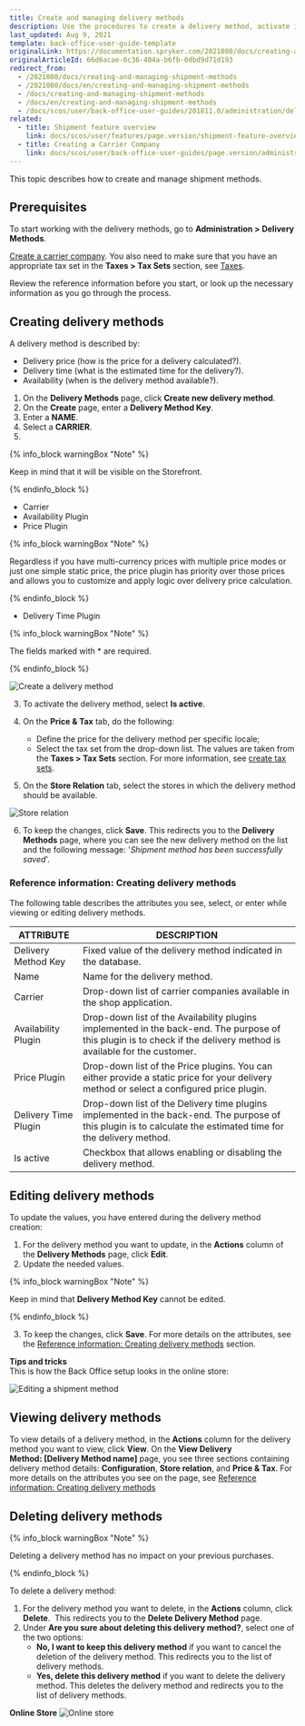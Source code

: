```yaml
---
title: Create and managing delivery methods
description: Use the procedures to create a delivery method, activate it, set a price and tax set, and define a delivery method per store in the Back Office.
last_updated: Aug 9, 2021
template: back-office-user-guide-template
originalLink: https://documentation.spryker.com/2021080/docs/creating-and-managing-shipment-methods
originalArticleId: 66d6acae-6c36-404a-b6fb-0dbd9d71d193
redirect_from:
  - /2021080/docs/creating-and-managing-shipment-methods
  - /2021080/docs/en/creating-and-managing-shipment-methods
  - /docs/creating-and-managing-shipment-methods
  - /docs/en/creating-and-managing-shipment-methods
  - /docs/scos/user/back-office-user-guides/201811.0/administration/delivery-methods/creating-and-managing-delivery-methods.html
related:
  - title: Shipment feature overview
    link: docs/scos/user/features/page.version/shipment-feature-overview.html
  - title: Creating a Carrier Company
    link: docs/scos/user/back-office-user-guides/page.version/administration/delivery-methods/creating-carrier-companies.html
---
```


This topic describes how to create and manage shipment methods.

## Prerequisites

To start working with the delivery methods, go to **Administration&nbsp;<span aria-label="and then">></span> Delivery Methods**.

[Create a carrier company](/docs/scos/user/back-office-user-guides/{{page.version}}/administration/delivery-methods/creating-carrier-companies.html). You also need to make sure that you have an appropriate tax set in the **Taxes&nbsp;<span aria-label="and then">></span> Tax Sets** section, see [Taxes](/docs/scos/user/features/{{page.version}}/tax-feature-overview.html).

Review the reference information before you start, or look up the necessary information as you go through the process.

## Creating delivery methods

A delivery method is described by:
* Delivery price (how is the price for a delivery calculated?).
* Delivery time (what is the estimated time for the delivery?).
* Availability (when is the delivery method available?).

1. On the **Delivery Methods** page, click **Create new delivery method**.
2. On the **Create** page, enter a **Delivery Method Key**.
3. Enter a **NAME**.
4. Select a **CARRIER**.
5.

   {% info_block warningBox "Note" %}

   Keep in mind that it will be visible on the Storefront.

   {% endinfo_block %}

   * Carrier
   * Availability Plugin
   * Price Plugin

   {% info_block warningBox "Note" %}

   Regardless if you have multi-currency prices with multiple price modes or just one simple static price, the price plugin has priority over those prices and allows you to customize and apply logic over delivery price calculation.

   {% endinfo_block %}

   * Delivery Time Plugin

{% info_block warningBox "Note" %}

The fields marked with * are required.

{% endinfo_block %}

![Create a delivery method](https://spryker.s3.eu-central-1.amazonaws.com/docs/User+Guides/Back+Office+User+Guides/Administration/Shipment/Creating+and+Managing+Shipment+Methods/create-delivery-method.png)

3. To activate the delivery method, select **Is active**.
4. On the **Price & Tax** tab, do the following:
   * Define the price for the delivery method per specific locale;
   * Select the tax set from the drop-down list. The values are taken from the **Taxes&nbsp;<span aria-label="and then">></span> Tax Sets** section. For more information, see [create tax sets](/docs/scos/user/back-office-user-guides/{{page.version}}/administration/tax-sets/create-tax-sets.html).

5. On the **Store Relation** tab, select the stores in which the delivery method should be available.

![Store relation](https://spryker.s3.eu-central-1.amazonaws.com/docs/User+Guides/Back+Office+User+Guides/Administration/Shipment/Creating+and+Managing+Shipment+Methods/store-relation-delivery-method.png)

6. To keep the changes, click **Save**. This redirects you to the **Delivery Methods** page, where you can see the new delivery method on the list and the following message: '*Shipment method has been successfully saved*'.

### Reference information: Creating delivery methods

The following table describes the attributes you see, select, or enter while viewing or editing delivery methods.

| ATTRIBUTE | DESCRIPTION |
| --- | --- |
| Delivery Method Key | Fixed value of the delivery method indicated in the database. |
| Name | Name for the delivery method. |
| Carrier | Drop-down list of carrier companies available in the shop application. |
| Availability Plugin | Drop-down list of the Availability plugins implemented in the back-end. The purpose of this plugin is to check if the delivery method is available for the customer. |
| Price Plugin | Drop-down list of the Price plugins. You can either provide a static price for your delivery method or select a configured price plugin. |
| Delivery Time Plugin | Drop-down list of the Delivery time plugins implemented in the back-end. The purpose of this plugin is to calculate the estimated time for the delivery method. |
| Is active | Checkbox that allows enabling or disabling the delivery method. |

## Editing delivery methods

To update the values, you have entered during the delivery method creation:
1. For the delivery method you want to update, in the **Actions** column of the **Delivery Methods** page, click **Edit**.
2. Update the needed values.

{% info_block warningBox "Note" %}

Keep in mind that **Delivery Method Key** cannot be edited.

{% endinfo_block %}

3. To keep the changes, click **Save**. For more details on the attributes, see the [Reference information: Creating delivery methods](#reference-information-creating-delivery-methods) section.

**Tips and tricks**
<br>This is how the Back Office setup looks in the online store:

![Editing a shipment method](https://spryker.s3.eu-central-1.amazonaws.com/docs/User+Guides/Back+Office+User+Guides/Administration/Shipment/Creating+and+Managing+Shipment+Methods/editing-shipment-method.png)


## Viewing delivery methods

To view details of a delivery method, in the **Actions** column for the delivery method you want to view, click **View**. On the **View Delivery Method: [Delivery Method name]** page, you see three sections containing delivery method details: **Configuration**, **Store relation**, and **Price & Tax**. For more details on the attributes you see on the page, see [Reference information: Creating delivery methods](#reference-information-creating-delivery-methods) 

## Deleting delivery methods

{% info_block warningBox "Note" %}

Deleting a delivery method has no impact on your previous purchases.

{% endinfo_block %}

To delete a delivery method:

1. For the delivery method you want to delete, in the **Actions** column, click **Delete**.  This redirects you to the **Delete Delivery Method** page.
2. Under **Are you sure about deleting this delivery method?**, select one of the two options:
   * **No, I want to keep this delivery method** if you want to cancel the deletion of the delivery method. This redirects you to the list of delivery methods.
   * **Yes, delete this delivery method** if you want to delete the delivery method. This deletes the delivery method and redirects you to the list of delivery methods.

**Online Store**
![Online store](https://spryker.s3.eu-central-1.amazonaws.com/docs/User+Guides/Back+Office+User+Guides/Administration/Shipment/Creating+and+Managing+Shipment+Methods/online-store.png)
